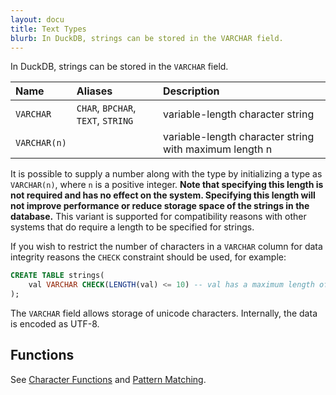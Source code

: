 ```yaml
---
layout: docu
title: Text Types
blurb: In DuckDB, strings can be stored in the VARCHAR field.
---
```


In DuckDB, strings can be stored in the `VARCHAR` field.

| Name | Aliases | Description |
|:---|:---|:---|
| `VARCHAR` | `CHAR`, `BPCHAR`, `TEXT`, `STRING` | variable-length character string |
| `VARCHAR(n)` |  | variable-length character string with maximum length n |

It is possible to supply a number along with the type by initializing a type as `VARCHAR(n)`,  where `n` is a positive integer. **Note that specifying this length is not required and has no effect on the system. Specifying this length will not improve performance or reduce storage space of the strings in the database.** This variant is supported for compatibility reasons with other systems that do require a length to be specified for strings.

If you wish to restrict the number of characters in a `VARCHAR` column for data integrity reasons the `CHECK` constraint should be used, for example:


```sql
CREATE TABLE strings(
    val VARCHAR CHECK(LENGTH(val) <= 10) -- val has a maximum length of 10 characters
);
```

The `VARCHAR` field allows storage of unicode characters. Internally, the data is encoded as UTF-8.

## Functions

See [Character Functions](../../sql/functions/char) and [Pattern Matching](../../sql/functions/patternmatching).
